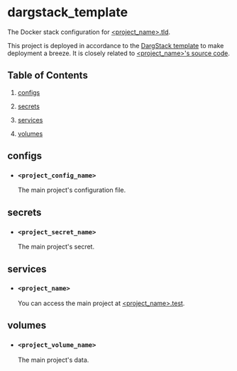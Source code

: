 # dargstack_template


The Docker stack configuration for [<project_name>.tld](https://<project_name>.tld/).

This project is deployed in accordance to the [DargStack template](https://github.com/dargmuesli/dargstack_template/) to make deployment a breeze. It is closely related to [<project_name>'s source code](https://github.com/<project_owner>/<project_name>/).

## Table of Contents


 1. [configs](#configs)
    
 2. [secrets](#secrets)
    
 3. [services](#services)
    
 4. [volumes](#volumes)
    

## configs


 - ### `<project_config_name>`
    
    The main project's configuration file.
    

## secrets


 - ### `<project_secret_name>`
    
    The main project's secret.
    

## services


 - ### `<project_name>`
    
    You can access the main project at [<project_name>.test](https://<project_name>.test/).
    

## volumes


 - ### `<project_volume_name>`
    
    The main project's data.
    


